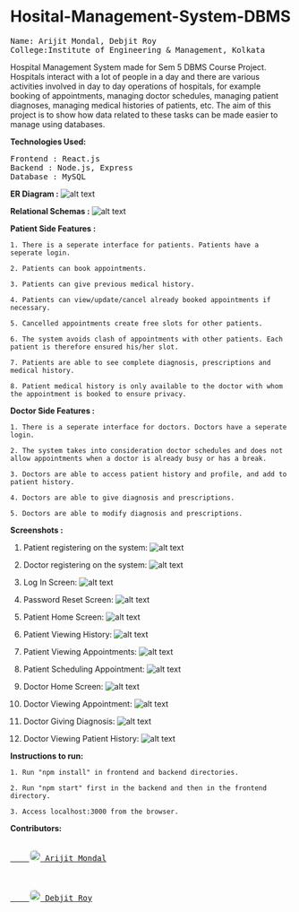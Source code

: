 # Hosital-Management-System-DBMS


<pre>
Name: Arijit Mondal, Debjit Roy
College:Institute of Engineering & Management, Kolkata
</pre>

Hospital Management System made for Sem 5 DBMS Course Project.<br>
Hospitals interact with a lot of people in a day and there are various activities involved in day to day operations of hospitals, for example booking of appointments, managing doctor schedules, managing patient diagnoses, managing medical histories of patients, etc. The aim of this project is to show how data related to these tasks can be made easier to manage using databases.

<b>Technologies Used:</b>
<pre>
Frontend : React.js
Backend : Node.js, Express
Database : MySQL
</pre>

<b>ER Diagram :</b>
![alt text](https://github.com/ariktheone/HMS-DBMS/blob/main/Schemas%26ER/myer.png)

<b>Relational Schemas :</b>
![alt text](https://github.com/ariktheone/HMS-DBMS/blob/main/Schemas%26ER/schema.png)

<b>Patient Side Features :</b>

    1. There is a seperate interface for patients. Patients have a seperate login.
    
    2. Patients can book appointments.
    
    3. Patients can give previous medical history.
    
    4. Patients can view/update/cancel already booked appointments if necessary.
    
    5. Cancelled appointments create free slots for other patients.
    
    6. The system avoids clash of appointments with other patients. Each patient is therefore ensured his/her slot.
    
    7. Patients are able to see complete diagnosis, prescriptions and medical history.
    
    8. Patient medical history is only available to the doctor with whom the appointment is booked to ensure privacy.

<b>Doctor Side Features :</b>

    1. There is a seperate interface for doctors. Doctors have a seperate login.

    2. The system takes into consideration doctor schedules and does not allow appointments when a doctor is already busy or has a break.
    
    3. Doctors are able to access patient history and profile, and add to patient history.
    
    4. Doctors are able to give diagnosis and prescriptions.
    
    5. Doctors are able to modify diagnosis and prescriptions.

<b>Screenshots :</b>
1. Patient registering on the system:
![alt text](https://github.com/ariktheone/HMS-DBMS/blob/main/Screenshots/PatientRegistration.png)

2. Doctor registering on the system:
![alt text](https://github.com/ariktheone/HMS-DBMS/blob/main/Screenshots/DoctorRegistration.png)

3. Log In Screen:
![alt text](https://github.com/ariktheone/HMS-DBMS/blob/main/Screenshots/LogInScreen.png)

4. Password Reset Screen:
![alt text](https://github.com/ariktheone/HMS-DBMS/blob/main/Screenshots/PasswordReset.png)

5. Patient Home Screen:
![alt text](https://github.com/ariktheone/HMS-DBMS/blob/main/Screenshots/PatientHome.png)

6. Patient Viewing History:
![alt text](https://github.com/ariktheone/HMS-DBMS/blob/main/Screenshots/PatientHistory.png)

7. Patient Viewing Appointments:
![alt text](https://github.com/ariktheone/HMS-DBMS/blob/main/Screenshots/PatientViewingAppt.png)

8. Patient Scheduling Appointment:
![alt text](https://github.com/ariktheone/HMS-DBMS/blob/main/Screenshots/SchedulingAppt.png)

9. Doctor Home Screen:
![alt text](https://github.com/ariktheone/HMS-DBMS/blob/main/Screenshots/DoctorHome.png)

10. Doctor Viewing Appointment:
![alt text](https://github.com/ariktheone/HMS-DBMS/blob/main/Screenshots/DoctorViewingAppt.png)

11. Doctor Giving Diagnosis:
![alt text](https://github.com/ariktheone/HMS-DBMS/blob/main/Screenshots/Diagnosis.png)

12. Doctor Viewing Patient History:
![alt text](https://github.com/ariktheone/HMS-DBMS/blob/main/Screenshots/ViewingPatientHistory.png)

<b>Instructions to run:</b>

    1. Run "npm install" in frontend and backend directories.
    
    2. Run "npm start" first in the backend and then in the frontend directory.
    
    3. Access localhost:3000 from the browser.


<b>Contributors:</b>
<pre>
<a href="https://github.com/ariktheone" target="_blank">
    <img src="https://avatars.githubusercontent.com/u/117704271?v=4" alt="GitHub Logo" width="20" height="20" style="border-radius: 50%;"> Arijit Mondal
</a>  

<a href="https://github.com/DebjitRoy10" target="_blank">
    <img src="https://avatars.githubusercontent.com/u/121539403?v=4" alt="GitHub Logo" width="20" height="20" style="border-radius: 50%;"> Debjit Roy
</a>
</pre>


